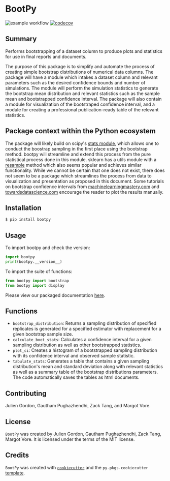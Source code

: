 # BootPy

![example workflow](https://github.com/UBC-MDS/bootpy/actions/workflows/ci-cd.yml/badge.svg)
[![codecov](https://codecov.io/gh/UBC-MDS/bootpy/branch/main/graph/badge.svg?token=ufgX4eYuYU)](https://codecov.io/gh/UBC-MDS/bootpy)

## Summary

Performs bootstrapping of a dataset column to produce plots and statistics for use in final reports and documents.

The purpose of this package is to simplify and automate the process of creating simple bootstrap distributions of numerical data columns. The package will have a module which intakes a dataset column and relevant parameters such as the desired confidence bounds and number of simulations. The module will perform the simulation statistics to generate the bootstrap mean distribution and relevant statistics such as the sample mean and bootstrapped confidence interval. The package will also contain a module for visualization of the bootstraped confidence interval, and a module for creating a professional publication-ready table of the relevant statistics.

## Package context within the Python ecosystem

The package will likely build on scipy's [stats module](https://docs.scipy.org/doc/scipy/reference/stats.html), which allows one to conduct the boostrap sampling in the first place using the bootstrap method. bootpy will streamline and extend this process from the pure statistical process done in this module. sklearn has a utils module with a [resample](https://scikit-learn.org/stable/modules/generated/sklearn.utils.resample.html) method which also seems popular and achieves similar functionality. While we cannot be certain that one does not exist, there does not seem to be a package which streamlines the process from data to visualization and presentation as proposed in this document. Some tutorials on bootstrap confidence intervals from [machinelearningmastery.com](https://machinelearningmastery.com/calculate-bootstrap-confidence-intervals-machine-learning-results-python/) and [towardsdatascience.com](https://towardsdatascience.com/bootstrapping-using-python-and-r-b112bb4a969e) encourage the reader to plot the results manually.


## Installation

```bash
$ pip install bootpy
```

## Usage

To import bootpy and check the version:

```python
import bootpy
print(bootpy.__version__)
```

To import the suite of functions:

```python
from bootpy import bootstrap
from bootpy import display
```

Please view our packaged documentation [here](https://bootpy.readthedocs.io/en/latest/).

## Functions

- `bootstrap_distribution`: Returns a sampling distribution of specified replicates is generated for a specified estimator with replacement for a given bootstrap sample size.  
- `calculate_boot_stats`: Calculates a confidence interval for a given sampling distribution as well as other bootstrapped statistics.  
- `plot_ci`: Creates a histogram of a bootstrapped sampling distribution with its confidence interval and observed sample statistic.  
- `tabulate_stats`: Generates a table that contains a given sampling distribution's mean and standard deviation along with relevant statistics as well as a summary table of the bootstrap distributions parameters. The code automatically saves the tables as html documents.

## Contributing
Julien Gordon, Gautham Pughazhendhi, Zack Tang, and Margot Vore.

## License

`BootPy` was created by Julien Gordon, Gautham Pughazhendhi, Zack Tang, Margot Vore. It is licensed under the terms of the MIT license.

## Credits

`BootPy` was created with [`cookiecutter`](https://cookiecutter.readthedocs.io/en/latest/) and the `py-pkgs-cookiecutter` [template](https://github.com/py-pkgs/py-pkgs-cookiecutter).
